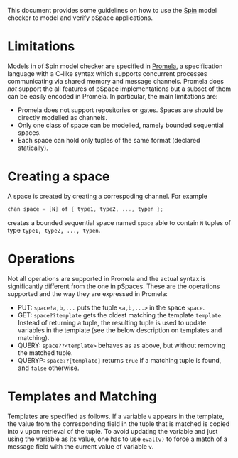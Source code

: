 This document provides some guidelines on how to use the [Spin](http://spinroot.com/) model checker to model and verify pSpace applications.

# Limitations
Models in of Spin model checker are specified in [Promela](http://spinroot.com/spin/Man/Intro.html), a specification language with a C-like syntax which supports concurrent processes communicating via shared memory and message channels. Promela does *not* support the all features of pSpace implementations but a subset of them can be easily encoded in Promela. In particular, the main limitations are:
- Promela does not support repositories or gates. Spaces are should be directly modelled as channels.
- Only one class of space can be modelled, namely bounded sequential spaces.
- Each space can hold only tuples of the same format (declared statically).

# Creating a space
A space is created by creating a correspoding channel. For example 

```C
chan space = [N] of { type1, type2, ..., typen };
```

creates a bounded sequential space named `space` able to contain `N` tuples of type `type1, type2, ..., typen`.

# Operations
Not all operations are supported in Promela and the actual syntax is significantly different from the one in pSpaces. These are the operations supported and the way they are expressed in Promela:

- PUT: `space!a,b,...` puts the tuple `<a,b,...>` in the space `space`.
- GET: `space??template` gets the oldest matching the template `template`. Instead of returning a tuple, the resulting tuple is used to update variables in the template (see the below description on templates and matching).
- QUERY: `space??<template>` behaves as as above, but without removing the matched tuple.
- QUERYP: `space??[template]` returns `true` if a matching tuple is found, and `false` otherwise.

# Templates and Matching
Templates are specified as follows. If a variable `v` appears in the template, the value from the corresponding field in the tuple that is matched is copied into `v` upon retrieval of the tuple. To avoid updating the variable and just using the variable as its value, one has to use `eval(v)` to force a match of a message field with the current value of variable `v`. 




